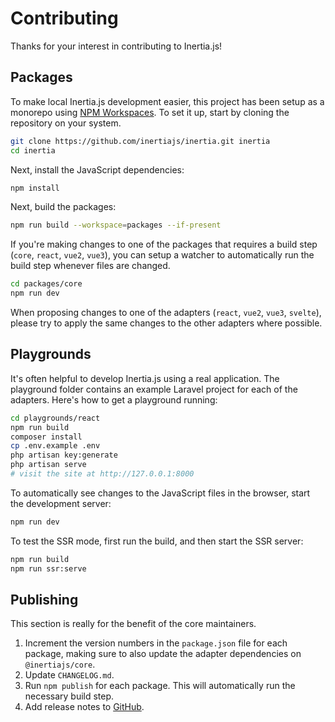 # Contributing

Thanks for your interest in contributing to Inertia.js!

## Packages

To make local Inertia.js development easier, this project has been setup as a monorepo using [NPM Workspaces](https://docs.npmjs.com/using-npm/workspaces). To set it up, start by cloning the repository on your system.

```sh
git clone https://github.com/inertiajs/inertia.git inertia
cd inertia
```

Next, install the JavaScript dependencies:

```sh
npm install
```

Next, build the packages:

```sh
npm run build --workspace=packages --if-present
```

If you're making changes to one of the packages that requires a build step (`core`, `react`, `vue2`, `vue3`), you can setup a watcher to automatically run the build step whenever files are changed.

```sh
cd packages/core
npm run dev
```

When proposing changes to one of the adapters (`react`, `vue2`, `vue3`, `svelte`), please try to apply the same changes to the other adapters where possible.

## Playgrounds

It's often helpful to develop Inertia.js using a real application. The playground folder contains an example Laravel project for each of the adapters. Here's how to get a playground running:

```sh
cd playgrounds/react
npm run build
composer install
cp .env.example .env
php artisan key:generate
php artisan serve
# visit the site at http://127.0.0.1:8000
```

To automatically see changes to the JavaScript files in the browser, start the development server:

```sh
npm run dev
```

To test the SSR mode, first run the build, and then start the SSR server:

```sh
npm run build
npm run ssr:serve
```

## Publishing

This section is really for the benefit of the core maintainers.

1. Increment the version numbers in the `package.json` file for each package, making sure to also update the adapter dependencies on `@inertiajs/core`.
2. Update `CHANGELOG.md`.
2. Run `npm publish` for each package. This will automatically run the necessary build step.
3. Add release notes to [GitHub](https://github.com/inertiajs/inertia/releases).
